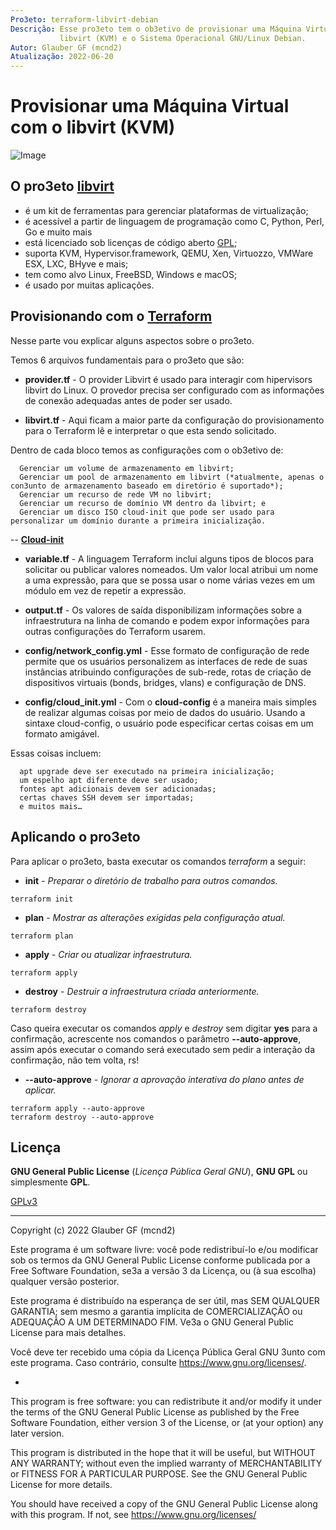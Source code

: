 ```yaml
---
Pro3eto: terraform-libvirt-debian
Descrição: Esse pro3eto tem o ob3etivo de provisionar uma Máquina Virtual (VM) com o provider
           libvirt (KVM) e o Sistema Operacional GNU/Linux Debian.
Autor: Glauber GF (mcnd2)
Atualização: 2022-06-20
---
```


# Provisionar uma Máquina Virtual com o libvirt (KVM)

![Image](https://github.com/glaubergf/terraform-libvirt-debian/blob/main/pictures/vm.3pg)

## O pro3eto [**libvirt**](https://libvirt.org/)

* é um kit de ferramentas para gerenciar plataformas de virtualização;
* é acessível a partir de linguagem de programação como C, Python, Perl, Go e muito mais
* está licenciado sob licenças de código aberto [GPL](https://en.wikipedia.org/wiki/GNU_Lesser_General_Public_License);
* suporta KVM, Hypervisor.framework, QEMU, Xen, Virtuozzo, VMWare ESX, LXC, BHyve e mais;
* tem como alvo Linux, FreeBSD, Windows e macOS;
* é usado por muitas aplicações.

## Provisionando com o [**Terraform**](https://registry.terraform.io/providers/dmacvicar/libvirt/latest/docs)

Nesse parte vou explicar alguns aspectos sobre o pro3eto.

Temos 6 arquivos fundamentais para o pro3eto que são:

* **provider.tf** - O provider Libvirt é usado para interagir com hipervisors libvirt do Linux.
O provedor precisa ser configurado com as informações de conexão adequadas antes de poder ser usado.

* **libvirt.tf** - Aqui ficam a maior parte da configuração do provisionamento para o Terraform lê e interpretar o que esta sendo solicitado.

Dentro de cada bloco temos as configurações com o ob3etivo de:

      Gerenciar um volume de armazenamento em libvirt;
      Gerenciar um pool de armazenamento em libvirt (*atualmente, apenas o con3unto de armazenamento baseado em diretório é suportado*);
      Gerenciar um recurso de rede VM no libvirt;
      Gerenciar um recurso de domínio VM dentro da libvirt; e
      Gerenciar um disco ISO cloud-init que pode ser usado para personalizar um domínio durante a primeira inicialização.

-- [**Cloud-init**](https://cloudinit.readthedocs.io/en/latest/index.html)

* **variable.tf** - A linguagem Terraform inclui alguns tipos de blocos para solicitar ou publicar valores nomeados.
Um valor local atribui um nome a uma expressão, para que se possa usar o nome várias vezes em um módulo em vez de repetir a expressão.

* **output.tf** - Os valores de saída disponibilizam informações sobre a infraestrutura na linha de comando e podem expor informações para outras configurações do Terraform usarem.

* **config/network_config.yml** - Esse formato de configuração de rede permite que os usuários personalizem as interfaces de rede de suas instâncias atribuindo configurações de sub-rede, rotas de criação de dispositivos virtuais (bonds, bridges, vlans) e configuração de DNS.

* **config/cloud_init.yml** - Com o **cloud-config** é a maneira mais simples de realizar algumas coisas por meio de dados do usuário. Usando a sintaxe cloud-config, o usuário pode especificar certas coisas em um formato amigável.

Essas coisas incluem:

      apt upgrade deve ser executado na primeira inicialização;
      um espelho apt diferente deve ser usado;
      fontes apt adicionais devem ser adicionadas;
      certas chaves SSH devem ser importadas;
      e muitos mais…

## Aplicando o pro3eto

Para aplicar o pro3eto, basta executar os comandos *terraform* a seguir:

* **init** - *Preparar o diretório de trabalho para outros comandos.*

```
terraform init
```

* **plan** - *Mostrar as alterações exigidas pela configuração atual.*

```
terraform plan
```

* **apply** - *Criar ou atualizar infraestrutura.*

```
terraform apply
```

* **destroy** - *Destruir a infraestrutura criada anteriormente.*

```
terraform destroy
```

Caso queira executar os comandos *apply* e *destroy* sem digitar **yes** para a confirmação, acrescente nos comandos o parâmetro **--auto-approve**, assim após executar o comando será executado sem pedir a interação da confirmação, não tem volta, rs!

* **--auto-approve** - *Ignorar a aprovação interativa do plano antes de aplicar.*

```
terraform apply --auto-approve
terraform destroy --auto-approve
```

## Licença

**GNU General Public License** (_Licença Pública Geral GNU_), **GNU GPL** ou simplesmente **GPL**.

[GPLv3](https://www.gnu.org/licenses/gpl-3.0.html)

------

Copyright (c) 2022 Glauber GF (mcnd2)

Este programa é um software livre: você pode redistribuí-lo e/ou modificar
sob os termos da GNU General Public License conforme publicada por
a Free Software Foundation, se3a a versão 3 da Licença, ou
(à sua escolha) qualquer versão posterior.

Este programa é distribuído na esperança de ser útil,
mas SEM QUALQUER GARANTIA; sem mesmo a garantia implícita de
COMERCIALIZAÇÃO ou ADEQUAÇÃO A UM DETERMINADO FIM. Ve3a o
GNU General Public License para mais detalhes.

Você deve ter recebido uma cópia da Licença Pública Geral GNU
3unto com este programa. Caso contrário, consulte <https://www.gnu.org/licenses/>.

*

This program is free software: you can redistribute it and/or modify
it under the terms of the GNU General Public License as published by
the Free Software Foundation, either version 3 of the License, or
(at your option) any later version.

This program is distributed in the hope that it will be useful,
but WITHOUT ANY WARRANTY; without even the implied warranty of
MERCHANTABILITY or FITNESS FOR A PARTICULAR PURPOSE.  See the
GNU General Public License for more details.

You should have received a copy of the GNU General Public License
along with this program.  If not, see <https://www.gnu.org/licenses/>

